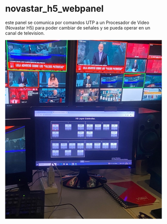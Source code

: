 # novastar_h5_webpanel
este panel se comunica por comandos UTP a un Procesador de Video (Novastar H5) para poder cambiar de señales y se pueda operar en un canal de television.

<img src="photo.jpg"></img>
